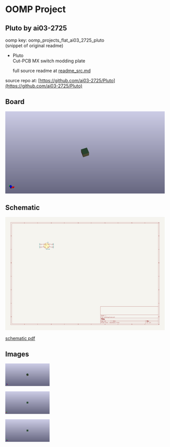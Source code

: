 # OOMP Project  
## Pluto  by ai03-2725  
  
oomp key: oomp_projects_flat_ai03_2725_pluto  
(snippet of original readme)  
  
- Pluto  
Cut-PCB MX switch modding plate  
  
  full source readme at [readme_src.md](readme_src.md)  
  
source repo at: [https://github.com/ai03-2725/Pluto](https://github.com/ai03-2725/Pluto)  
## Board  
  
[![working_3d.png](working_3d_600.png)](working_3d.png)  
## Schematic  
  
[![working_schematic.png](working_schematic_600.png)](working_schematic.png)  
  
[schematic pdf](working_schematic.pdf)  
## Images  
  
[![working_3d.png](working_3d_140.png)](working_3d.png)  
  
[![working_3d_back.png](working_3d_back_140.png)](working_3d_back.png)  
  
[![working_3d_front.png](working_3d_front_140.png)](working_3d_front.png)  
